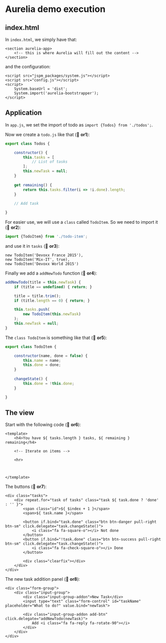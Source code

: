 Aurelia demo execution
======================

## index.html

In `index.html`, we simply have that:

```
<section aurelia-app>
    <!-- this is where Aurelia will fill out the content -->
</section>
```

and the configuration:

```
<script src="jspm_packages/system.js"></script>
<script src="config.js"></script>
<script>
    System.baseUrl = 'dist';
    System.import('aurelia-bootstrapper');
</script>
```

## Application

In `app.js`, we set the import of todo as `import {Todos} from './todos';`.


Now we create a  `todo.js` like that (:1234: **or1**):

```javascript
export class Todos {

    constructor() {
        this.tasks = [
            // List of tasks
        ];
        this.newTask = null;
    }
    
    get remaining() {
        return this.tasks.filter(i => !i.done).length;
    }
    
    // Add task

}
```

For easier use, we will use a `class` called `TodoItem`. So we need to import it (:1234: **or2**):

```javascript
import {TodoItem} from './todo-item';
```

and use it in `tasks` (:1234: **or3**):

```
new TodoItem('Devoxx France 2015'),
new TodoItem('Mix-IT', true),
new TodoItem('Devoxx World 2015')
```

Finally we add a `addNewTodo` function (:1234: **or4**):

```javascript
addNewTodo(title = this.newTask) {
    if (title == undefined) { return; }

    title = title.trim();
    if (title.length == 0) { return; }

    this.tasks.push(
        new TodoItem(this.newTask)
    );
    this.newTask = null;
}
```

The `class TodoItem` is something like that (:1234: **or5**):

```javascript
export class TodoItem {

    constructor(name, done = false) {
        this.name = name;
        this.done = done;
    }
    
    changeState() {
        this.done = !this.done;
    }

}
```

## The view

Start with the following code (:1234: **or6**):

```
<template>
    <h4>You have ${ tasks.length } tasks, ${ remaining } remaining</h4>
    
    <!-- Iterate on items -->
    
    <hr>
    


</template>
```

The buttons (:1234: **or7**):

```
<div class="tasks">
    <div repeat.for="task of tasks" class="task ${ task.done ? 'done' : '' }">
        <span class="id">${ $index + 1 }</span>
        <span>${ task.name }</span>
    
        <button if.bind="task.done" class="btn btn-danger pull-right btn-sm" click.delegate="task.changeState()">
            <i class="fa fa-square-o"></i> Not done
        </button>
        <button if.bind="!task.done" class="btn btn-success pull-right btn-sm" click.delegate="task.changeState()">
            <i class="fa fa-check-square-o"></i> Done
        </button>
    
        <div class="clearfix"></div>
    </div>
</div>
```

The new task addition panel (:1234: **or8**):

```
<div class="form-group">
    <div class="input-group">
        <div class="input-group-addon">New Task</div>
        <input type="text" class="form-control" id="taskName" placeholder="What to do?" value.bind="newTask">

        <div class="input-group-addon add-btn" click.delegate="addNewTodo(newTask)">
            Add <i class="fa fa-reply fa-rotate-90"></i>
        </div>
    </div>
</div>
```
